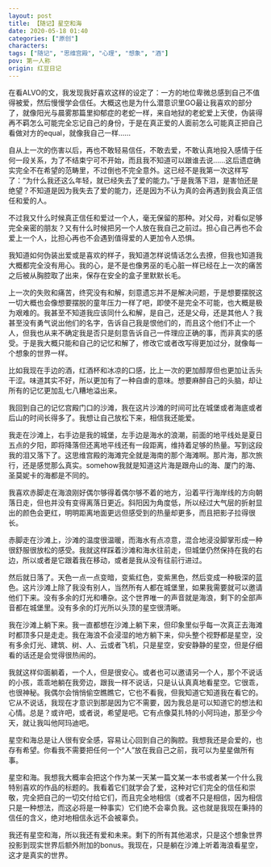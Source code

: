 ```yaml
---
layout: post
title: 【随记】星空和海
date: 2020-05-18 01:40
categories: ["原创"]
characters: 
tags: ["随记", "思维宫殿", "心理", "想象", "酒"]
pov: 第一人称
origin: 红豆日记
---
```


在看ALVO的文，我发现我好喜欢这样的设定了：一方的地位卑微总感到自己不值得被爱，然后慢慢学会信任。大概这也是为什么潜意识里GO最让我喜欢的部分了，就像阳光与晨雾那篇里抑郁症的老蛇一样，来自地狱的老蛇爱上天使，伪装得再不羁怎么可能完全忘记自己的身份，于是在真正爱的人面前怎么可能真正把自己看做对方的equal，就像我自己一样……

自从上一次的伤害以后，再也不敢轻易信任，不敢去爱，不敢认真地投入感情于任何一段关系，为了不结束宁可不开始，而且我不知道可以跟谁去说……这后遗症确实完全不在希望的范畴里，不过倒也不完全意外。这已经不是我第一次这样写了：“为什么我还这么年轻，就已经失去了爱的能力。”于是我落下泪，是害怕还是绝望？不知道是因为我失去了爱的能力，还是因为不认为真的会再遇到我会真正信任和爱的人。

不过我又什么时候真正信任和爱过一个人，毫无保留的那种。对父母，对看似足够完全亲密的朋友？又有什么时候把另一个人放在我自己之前过。担心自己再也不会爱上一个人，比担心再也不会遇到值得爱的人更加令人恐惧。

我知道如何伪装出爱或是喜欢的样子，我知道怎样说情话怎么去撩，但我也知道我大概都完全没有用心。我的心，是不是也像男巫的毛心脏一样已经在上一次的痛苦之后被从胸腔取了出来，保存在安全的盒子里默默长毛。

上一次的失败和痛苦，终究没有和解，刻意遗忘并不是解决问题，于是想要摆脱这一切大概也会像想要摆脱的童年压力一样了吧，即使不是完全不可能，也大概是极为艰难的。我甚至不知道我应该同什么和解，是自己，还是父母，还是其他人？我甚至没有勇气说出他们的名字，告诉自己我是恨他们的，而且这个他们不止一个人，但我也从来不确定我是否只是刻意告诉自己一件理应正确的事，而非真实的感受。于是我大概只能和自己的记忆和解了，修改它或者改写得更加过分，就像每一个想象的世界一样。

比如我现在手边的酒，红酒杯和冰凉的口感，比上一次的更加醇厚但也更加让舌头干涩。味道其实不好，所以更加有了一种自虐的意味。想要麻醉自己的头脑，却让所有的记忆更加乱七八糟地溢出来。

我回到自己的记忆宫殿门口的沙滩，我在这片沙滩的时间可比在城堡或者海底或者后山的时间长得多了。我想让自己放松下来，相信我还能爱。

我走在沙滩上，右手边是我的城堡，左手边是海水的浪潮，前面的地平线处是夏日五点的夕阳，即将降落但还离地平线还有一段距离，维持着足够的热量。写到这段我的泪又落下了。这思维宫殿的海滩完全就是海南的那个海滩啊。那片海，那次旅行，还是感觉那么真实。somehow我就是知道这片海是跟舟山的海、厦门的海、圣莫妮卡的海都是不同的。

我喜欢赤脚走在海浪刚好偶尔够得着偶尔够不着的地方，沿着平行海岸线的方向朝落日走，但也并没有变得离落日更近。斜阳因为角度低，所以经过大气层的折射显出的颜色会更红，明明距离地面更远但感受到的热量却更多，而且把影子拉得很长。

赤脚走在沙滩上，沙滩的温度很温暖，而海水有点凉意，混合地浸没脚掌形成一种很舒服很放松的感受。我就这样踩着沙滩和海水往前走，但城堡仍然保持在我的右边，所以或者是它跟着我在移动，或者是我从没有往前行进过。

然后就日落了。天色一点一点变暗，变紫红色，变紫黑色，然后变成一种极深的蓝色。这片沙滩上除了我没有别人，当然所有人都在城堡里，如果我需要就可以邀请他们下来。没有多余的灯光和嘈杂。这个世界唯一的声音就是海浪，剩下的全部声音都在城堡里。没有多余的灯光所以头顶的星空很清晰。

我在沙滩上躺下来。我一直都想在沙滩上躺下来，但印象里似乎每一次真正去海滩时都顶多只是走走。我在海浪不会浸湿的地方躺下来，仰头整个视野都是星空，没有多余灯光、建筑、树、人、云或者飞机，只是星空，安安静静的星空，但是仔细看的话还是会觉得很热闹的。

我就这样仰面躺着，一个人，但是很安心。或者也可以邀请另一个人，那个不说话的小孩，乖乖地躺在我旁边，跟我一样不说话，只是认认真真地看星空。它很乖，也很神秘。我偶尔会悄悄偷空瞧瞧它，它也不看我，但我知道它知道我在看它的。它从不说话，我现在才意识到那是因为它不需要，因为我总是可以知道它的想法和心情。总是？或许吧，或者说，希望是吧。它有点像莫扎特的小阿玛迪，那至少今天，就让我叫他阿玛迪吧。

星空和海总是让人很有安全感，容易让心回到自己的胸腔。我想我还是会爱的，也存有希望。你看我不需要把任何一个“人”放在我自己之前，我可以为星星做所有事。

星空和海。我想我大概率会把这个作为某一天某一篇文某一本书或者某一个什么我特别喜欢的作品的标题的。我看着它们就学会了爱，这种对它们完全的信任和崇敬，完全把自己的一切交付给它们，而且完全地相信（或者不只是相信，因为相信只是一种想法，而这必将是一种事实）它们绝不会辜负我。这也就是我现在秉持的信任的含义，绝对地相信永远不会被辜负。

我还有星空和海，所以我还有爱和未来。剩下的所有其他渴求，只是这个想象世界投影到现实世界后额外附加的bonus。我现在，只是躺在沙滩上听着海浪看星空，这才是真实的世界。